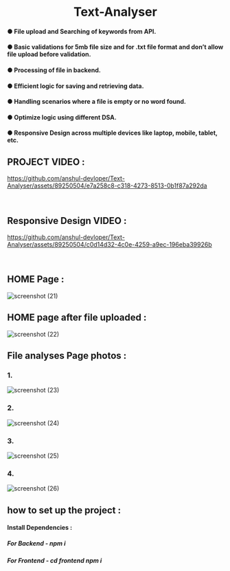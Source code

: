 <h1 align="center" >
  Text-Analyser
</h1>

#### ● File upload and Searching of keywords from API.
#### ● Basic validations for 5mb file size and for .txt file format and don’t allow file upload before validation.
#### ● Processing of file in backend.
#### ● Efficient logic for saving and retrieving data.
#### ● Handling scenarios where a file is empty or no word found.
#### ● Optimize logic using different DSA.
#### ● Responsive Design across multiple devices like laptop, mobile, tablet, etc.

## PROJECT VIDEO :

https://github.com/anshul-devloper/Text-Analyser/assets/89250504/e7a258c8-c318-4273-8513-0b1f87a292da

<br>

## Responsive Design VIDEO :

https://github.com/anshul-devloper/Text-Analyser/assets/89250504/c0d14d32-4c0e-4259-a9ec-196eba39926b

<br>

## HOME Page : 

![screenshot (21)](https://github.com/anshul-devloper/Text-Analyser/assets/89250504/74481f99-1a4b-42eb-9263-36eac24a9325)

## HOME page after file uploaded :

![screenshot (22)](https://github.com/anshul-devloper/Text-Analyser/assets/89250504/f52d33dc-4e9f-4c7b-8fc4-201b43ebdda4)

## File analyses Page photos :
### 1.
![screenshot (23)](https://github.com/anshul-devloper/Text-Analyser/assets/89250504/fa361409-759f-4bb2-bdd0-76984b2bd8a1)
### 2.
![screenshot (24)](https://github.com/anshul-devloper/Text-Analyser/assets/89250504/55560e93-db32-4b75-bbb2-9af05949104c)
### 3.
![screenshot (25)](https://github.com/anshul-devloper/Text-Analyser/assets/89250504/bef7566c-c195-4a4c-acee-2d0f5f26bdf2)
### 4.
![screenshot (26)](https://github.com/anshul-devloper/Text-Analyser/assets/89250504/f221f0c6-fa93-4d3a-b075-9e42f56d1712)
 
## how to set up the project :
#### Install Dependencies :
##### For Backend - npm i
##### For Frontend - cd frontend  npm i
